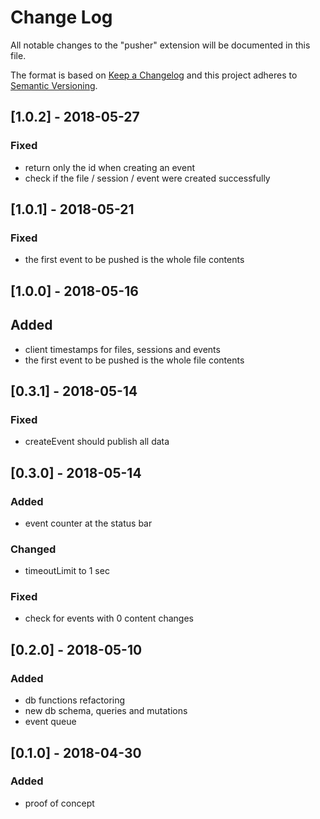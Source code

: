 # Change Log

All notable changes to the "pusher" extension will be documented in this file.

The format is based on [Keep a Changelog](http://keepachangelog.com/en/1.0.0/)
and this project adheres to [Semantic Versioning](http://semver.org/spec/v2.0.0.html).

## [1.0.2] - 2018-05-27

### Fixed

* return only the id when creating an event
* check if the file / session / event were created successfully

## [1.0.1] - 2018-05-21

### Fixed

* the first event to be pushed is the whole file contents

## [1.0.0] - 2018-05-16

## Added

* client timestamps for files, sessions and events
* the first event to be pushed is the whole file contents

## [0.3.1] - 2018-05-14

### Fixed

* createEvent should publish all data

## [0.3.0] - 2018-05-14

### Added

* event counter at the status bar

### Changed

* timeoutLimit to 1 sec

### Fixed

* check for events with 0 content changes

## [0.2.0] - 2018-05-10

### Added

* db functions refactoring
* new db schema, queries and mutations
* event queue

## [0.1.0] - 2018-04-30

### Added

* proof of concept
